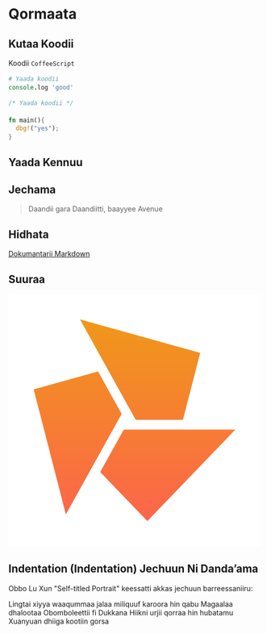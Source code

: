 [Markdown yaada addunyaa]:#

# Qormaata

## Kutaa Koodii

Koodii `CoffeeScript`

```coffee
# Yaada koodii
console.log 'good'


```

```rust
/* Yaada koodii */

fn main(){
  dbg!("yes");
}
```

## Yaada Kennuu

<!-- HTML 注释 --> 

<!-- 多行注释 --> 

## Jechama

> Daandii gara Daandiitti, baayyee Avenue

## Hidhata

[Dokumantarii Markdown](https://github.com/xxai-art/xxai-art-md)

## Suuraa

![xxAI.Art Eenyummaa Biraandii](https://raw.githubusercontent.com/xxai-art/web/main/file/svg/logo.svg)

## Indentation (Indentation) Jechuun Ni Danda’ama

Obbo Lu Xun "Self-titled Portrait" keessatti akkas jechuun barreessaniiru:

  Lingtai xiyya waaqummaa jalaa miliquuf karoora hin qabu
  Magaalaa dhalootaa Obomboleettii fi Dukkana
  Hiikni urjii qorraa hin hubatamu
  Xuanyuan dhiiga kootiin gorsa
